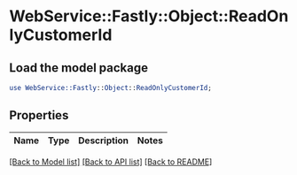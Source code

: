 # WebService::Fastly::Object::ReadOnlyCustomerId

## Load the model package
```perl
use WebService::Fastly::Object::ReadOnlyCustomerId;
```

## Properties
Name | Type | Description | Notes
------------ | ------------- | ------------- | -------------

[[Back to Model list]](../README.md#documentation-for-models) [[Back to API list]](../README.md#documentation-for-api-endpoints) [[Back to README]](../README.md)


